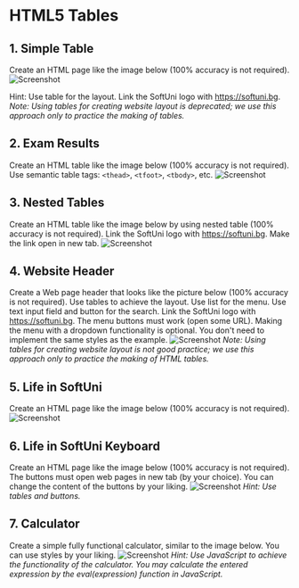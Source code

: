# HTML5 Tables

## 1. Simple Table
Create an HTML page like the image below (100% accuracy is not required).
![Screenshot]()

Hint: Use table for the layout. Link the SoftUni logo with https://softuni.bg. 
*Note: Using tables for creating website layout is deprecated; we use this approach only to practice the making of tables.*

## 2. Exam Results
Create an HTML table like the image below (100% accuracy is not required). Use semantic table tags: `<thead>`, `<tfoot>`, `<tbody>`, etc.
![Screenshot]()

## 3. Nested Tables
Create an HTML table like the image below by using nested table (100% accuracy is not required). Link the SoftUni logo with https://softuni.bg. Make the link open in new tab.
![Screenshot]()

## 4. Website Header
Create a Web page header that looks like the picture below (100% accuracy is not required). Use tables to achieve the layout. Use list for the menu. Use text input field and button for the search. Link the SoftUni logo with https://softuni.bg. The menu buttons must work (open some URL). Making the menu with a dropdown functionality is optional. You don't need to implement the same styles as the example.
![Screenshot]()
*Note: Using tables for creating website layout is not good practice; we use this approach only to practice the making of HTML tables.*

## 5. Life in SoftUni
Create an HTML page like the image below (100% accuracy is not required).
![Screenshot]()

## 6. Life in SoftUni Keyboard
Create an HTML page like the image below (100% accuracy is not required). The buttons must open web pages in new tab (by your choice). You can change the content of the buttons by your liking.
![Screenshot]()
*Hint: Use tables and buttons.*

## 7. Calculator
Create a simple fully functional calculator, similar to the image below. You can use styles by your liking.
![Screenshot]()
*Hint: Use JavaScript to achieve the functionality of the calculator. You may calculate the entered expression by the eval(expression) function in JavaScript.*
